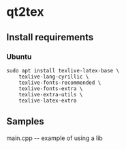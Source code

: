 # qt2tex

## Install requirements

### Ubuntu
    sudo apt install texlive-latex-base \
        texlive-lang-cyrillic \
        texlive-fonts-recommended \
        texlive-fonts-extra \
        texlive-extra-utils \
        texlive-latex-extra

## Samples

main.cpp -- example of using a lib
